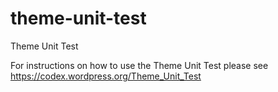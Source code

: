 # theme-unit-test
Theme Unit Test

For instructions on how to use the Theme Unit Test please see
https://codex.wordpress.org/Theme_Unit_Test
